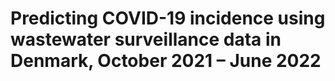 
# Predicting COVID-19 incidence using wastewater surveillance data in Denmark, October 2021 – June 2022




